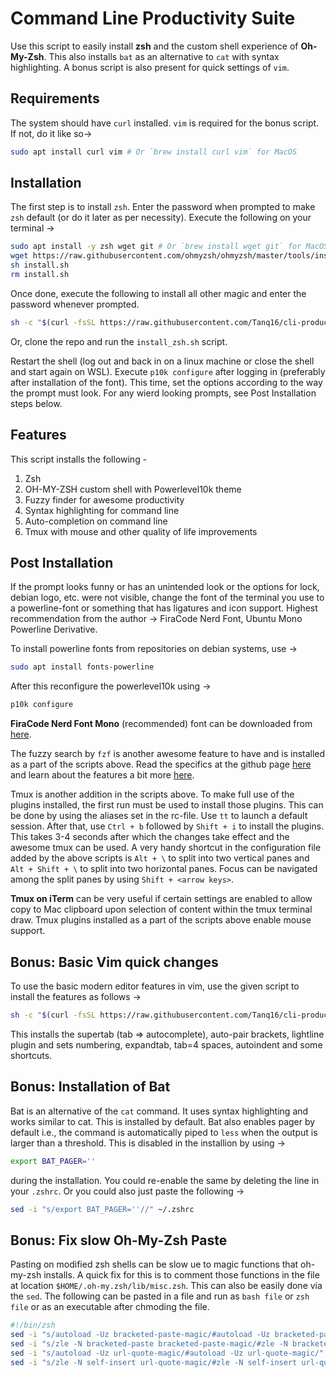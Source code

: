 # Command Line Productivity Suite

Use this script to easily install **zsh** and the custom shell experience of **Oh-My-Zsh**. This also installs `bat` as an alternative to `cat` with syntax highlighting. A bonus script is also present for quick settings of `vim`.

## Requirements

The system should have `curl` installed. `vim` is required for the bonus script. If not, do it like so&rarr;
```bash
sudo apt install curl vim # Or `brew install curl vim` for MacOS
```

## Installation

The first step is to install `zsh`. Enter the password when prompted to make `zsh` default (or do it later as per necessity). Execute the following on your terminal &rarr;
```bash
sudo apt install -y zsh wget git # Or `brew install wget git` for MacOS
wget https://raw.githubusercontent.com/ohmyzsh/ohmyzsh/master/tools/install.sh 2>/dev/null
sh install.sh
rm install.sh
```

Once done, execute the following to install all other magic and enter the password whenever prompted.
```bash
sh -c "$(curl -fsSL https://raw.githubusercontent.com/Tanq16/cli-productivity-suite/master/install_zsh.sh)"
```
Or, clone the repo and run the `install_zsh.sh` script.

Restart the shell (log out and back in on a linux machine or close the shell and start again on WSL). Execute `p10k configure` after logging in (preferably after installation of the font). This time, set the options according to the way the prompt must look. For any wierd looking prompts, see Post Installation steps below.

## Features

This script installs the following -
1. Zsh
2. OH-MY-ZSH custom shell with Powerlevel10k theme
3. Fuzzy finder for awesome productivity
3. Syntax highlighting for command line
4. Auto-completion on command line
5. Tmux with mouse and other quality of life improvements

## Post Installation

If the prompt looks funny or has an unintended look or the options for lock, debian logo, etc. were not visible, change the font of the terminal you use to a powerline-font or something that has ligatures and icon support. Highest recommendation from the author &rarr; FiraCode Nerd Font, Ubuntu Mono Powerline Derivative.

To install powerline fonts from repositories on debian systems, use &rarr;
```bash
sudo apt install fonts-powerline
```

After this reconfigure the powerlevel10k using &rarr;
```bash
p10k configure
```

**FiraCode Nerd Font Mono** (recommended) font can be downloaded from [here](https://github.com/ryanoasis/nerd-fonts/releases/download/v2.1.0/FiraCode.zip).

The fuzzy search by `fzf` is another awesome feature to have and is installed as a part of the scripts above. Read the specifics at the github page [here](https://github.com/junegunn/fzf) and learn about the features a bit more [here](https://medium.com/better-programming/boost-your-command-line-productivity-with-fuzzy-finder-985aa162ba5d).

Tmux is another addition in the scripts above. To make full use of the plugins installed, the first run must be used to install those plugins. This can be done by using the aliases set in the rc-file. Use `tt` to launch a default session. After that, use `Ctrl + b` followed by `Shift + i` to install the plugins. This takes 3-4 seconds after which the changes take effect and the awesome tmux can be used. A very handy shortcut in the configuration file added by the above scripts is `Alt + \` to split into two vertical panes and `Alt + Shift + \` to split into two horizontal panes. Focus can be navigated among the split panes by using `Shift + <arrow keys>`.

**Tmux on iTerm** can be very useful if certain settings are enabled to allow copy to Mac clipboard upon selection of content within the tmux terminal draw. Tmux plugins installed as a part of the scripts above enable mouse support.

## Bonus: Basic Vim quick changes

To use the basic modern editor features in vim, use the given script to install the features as follows &rarr;
```bash
sh -c "$(curl -fsSL https://raw.githubusercontent.com/Tanq16/cli-productivity-suite/master/vim_improve.sh)"
```
This installs the supertab (tab => autocomplete), auto-pair brackets, lightline plugin and sets numbering, expandtab, tab=4 spaces, autoindent and some shortcuts.

## Bonus: Installation of Bat

Bat is an alternative of the `cat` command. It uses syntax highlighting and works similar to cat. This is installed by default. Bat also enables pager by default i.e., the command is automatically piped to `less` when the output is larger than a threshold. This is disabled in the installion by using &rarr;
```bash
export BAT_PAGER=''
```
during the installation. You could re-enable the same by deleting the line in your `.zshrc`. Or you could also just paste the following &rarr;
```bash
sed -i "s/export BAT_PAGER=''//" ~/.zshrc
```

## Bonus: Fix slow Oh-My-Zsh Paste

Pasting on modified zsh shells can be slow ue to magic functions that oh-my-zsh installs. A quick fix for this is to comment those functions in the file at location `$HOME/.oh-my.zsh/lib/misc.zsh`. This can also be easily done via the `sed`. The following can be pasted in a file and run as `bash file` or `zsh file` or as an executable after chmoding the file.

```bash
#!/bin/zsh
sed -i "s/autoload -Uz bracketed-paste-magic/#autoload -Uz bracketed-paste-magic/" ~/.oh-my-zsh/lib/misc.zsh
sed -i "s/zle -N bracketed-paste bracketed-paste-magic/#zle -N bracketed-paste bracketed-paste-magic/" ~/.oh-my-zsh/lib/misc.zsh
sed -i "s/autoload -Uz url-quote-magic/#autoload -Uz url-quote-magic/" ~/.oh-my-zsh/lib/misc.zsh
sed -i "s/zle -N self-insert url-quote-magic/#zle -N self-insert url-quote-magic/" ~/.oh-my-zsh/lib/misc.zsh
```
